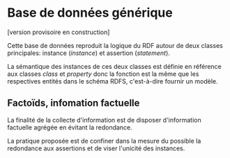 # Base de données générique

[version provisoire en construction]

Cette base de données reproduit la logique du RDF autour de deux classes principales: instance (_instance_) et assertion (_statement_).

La sémantique des instances de ces deux classes est définie en référence aux classes _class_ et _property_ donc la fonction est la même que les respectives entités dans le schéma RDFS, c'est-à-dire fournir un modèle.

## Factoïds, infomation factuelle

La finalité de la collecte d'information est de disposer d'information factuelle agrégée en évitant la redondance.

La pratique proposée est de confiner dans la mesure du possible la redondance aux assertions et de viser l'unicité des instances.